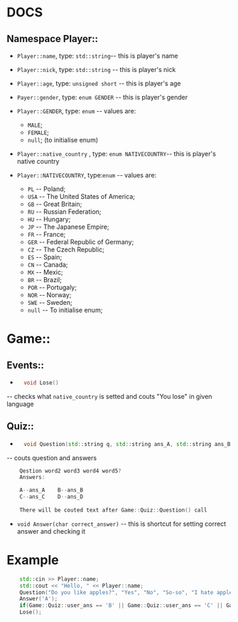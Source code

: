 # DOCS
## Namespace Player::
- `Player::name`, type: `std::string`-- this is player's name
- `Player::nick`, type: `std::string` -- this is player's nick
- `Player::age`, type: `unsigned short` -- this is player's age
- `Payer::gender`, type: `enum GENDER` -- this is player's gender
- `Player::GENDER`, type: `enum` -- values are:
    - `MALE`;
    - `FEMALE`;
    - `null`; (to initialise enum)

- `Player::native_country`
, type: `enum NATIVECOUNTRY`-- this is player's native country
- `Player::NATIVECOUNTRY`, type:`enum` -- values are:
    - `PL` -- Poland;
    - `USA` -- The United States of America;
    - `GB` -- Great Britain;
    - `RU` -- Russian Federation;
    - `HU` -- Hungary;
    - `JP` -- The Japanese Empire;
    - `FR` -- France;
    - `GER` -- Federal Republic of Germany;
    - `CZ` -- The Czech Republic;
    - `ES` -- Spain;
    - `CN` -- Canada; 
    - `MX` -- Mexic;
    - `BR` -- Brazil;
    - `POR` -- Portugaly;
    - `NOR` -- Norway;
    - `SWE` -- Sweden;
    - `null` -- To initialise enum;
# Game::
## Events::
- ```C++
    void Lose()
    ```
-- checks what `native_country` is setted and couts "You lose" in given language
## Quiz::
- ```C++
    void Question(std::string q, std::string ans_A, std::string ans_B, std::string ans_C, std::string ans_D)
    ```
-- couts question and answers

```C++
    Qestion word2 word3 word4 word5?
    Answers:

    A--ans_A    B--ans_B
    C--ans_C    D--ans_D
                                                   
    There will be couted text after Game::Quiz::Question() call
```

- `void Answer(char correct_answer)` -- this is shortcut for setting correct answer and checking it

# Example

```C++
    std::cin >> Player::name;
    std::cout << "Hello, " << Player::name;
    Question("Do you like apples?", "Yes", "No", "So-so", "I hate apples!");
    Answer('A');
    if(Game::Quiz::user_ans == 'B' || Game::Quiz::user_ans == 'C' || Game::Quiz::user_ans == 'D');
    Lose();
```
